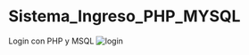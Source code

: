 # Sistema_Ingreso_PHP_MYSQL
Login con PHP y MSQL
![login](https://github.com/johanalopezsuarez/Sistema_Ingreso_PHP_MYSQL/doc/login.png)
